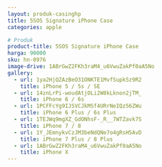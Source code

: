 ```yaml
---
layout: produk-casinghp
title: 5SOS Signature iPhone Case
categories: apple

# Produk
product-title: 5SOS Signature iPhone Case
harga: 90000
sku: hn-0976
image-drive: 1ABrGwZ2FKh3raM4_u6VwuZakPf0aA5No
gallery:
  - url: 1ya2HjQZAzBeO31ONKTE1MvfSupk5z9R2
    title: iPhone 5 / 5s / SE
  - url: 14znLrPi-woudAtjOLi2W8kLknon2jTM_
    title: iPhone 6 / 6s
  - url: 1PCFFcYg9IJSVCJkMSf4URrNeIQz56ZWu
    title: iPhone 6 Plus / 6s Plus
  - url: 1TEJWq9mgXZ_GdONhsF-_R__7WTZavk7S
    title: iPhone 7 / 8
  - url: 1Y_JEmnykvCzJM3beNdQNe7o4gRsH5AvD
    title: iPhone 7 Plus / 8 Plus
  - url: 1ABrGwZ2FKh3raM4_u6VwuZakPf0aA5No
    title: iPhone X
---
```


